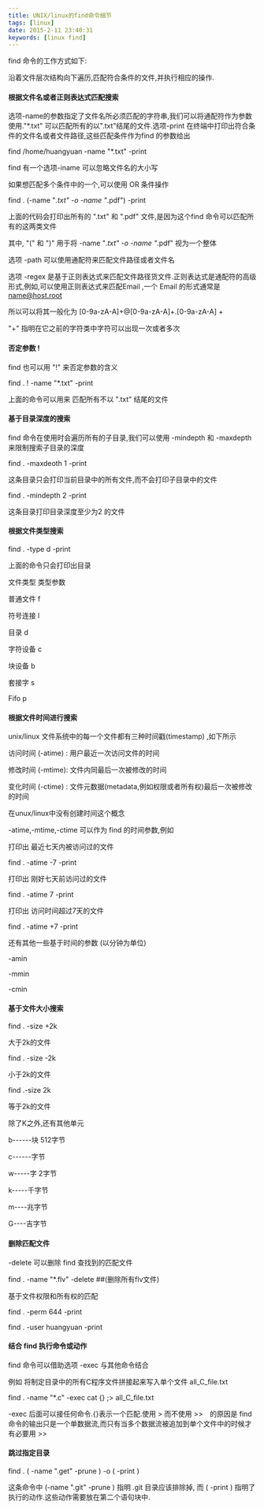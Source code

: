 ```yaml
---
title: UNIX/linux的find命令细节
tags: [linux]
date: 2015-2-11 23:40:31
keywords: [linux find]
---
```


find 命令的工作方式如下:

沿着文件层次结构向下遍历,匹配符合条件的文件,并执行相应的操作.

<!--more-->

#### 根据文件名或者正则表达式匹配搜索

选项-name的参数指定了文件名所必须匹配的字符串,我们可以将通配符作为参数使用."*.txt" 可以匹配所有的以".txt"结尾的文件.选项-print 在终端中打印出符合条件的文件名或者文件路径,这些匹配条件作为find 的参数给出

find /home/huangyuan -name "*.txt" -print

find 有一个选项-iname 可以忽略文件名的大小写

如果想匹配多个条件中的一个,可以使用 OR 条件操作

find . \(-name "*.txt" -o -name "*.pdf"\) -print

上面的代码会打印出所有的 ".txt" 和 ".pdf" 文件,是因为这个find 命令可以匹配所有的这两类文件

其中, "\(" 和 "\)" 用于将 -name "*.txt" -o -name "*.pdf" 视为一个整体

选项 -path 可以使用通配符来匹配文件路径或者文件名

选项 -regex 是基于正则表达式来匹配文件路径货文件.正则表达式是通配符的高级形式,例如,可以使用正则表达式来匹配Email ,一个 Email 的形式通常是 name@host.root

所以可以将其一般化为 [0-9a-zA-A]+@[0-9a-zA-A]+.[0-9a-zA-A] +

 "+" 指明在它之前的字符类中字符可以出现一次或者多次



#### 否定参数 !

find 也可以用 "!" 来否定参数的含义

find . ! -name "*.txt" -print

上面的命令可以用来 匹配所有不以 ".txt" 结尾的文件



#### 基于目录深度的搜索

find 命令在使用时会遍历所有的子目录,我们可以使用 -mindepth 和 -maxdepth 来限制搜索子目录的深度

find . -maxdeoth 1 -print 

这条目录只会打印当前目录中的所有文件,而不会打印子目录中的文件

find . -mindepth 2 -print

这条目录打印目录深度至少为2 的文件



####  根据文件类型搜索

find . -type d -print

上面的命令只会打印出目录

文件类型                类型参数

普通文件                f

符号连接                l

目录                       d

字符设备                c

块设备                    b

套接字                    s

Fifo                        p



#### 根据文件时间进行搜索

unix/linux 文件系统中的每一个文件都有三种时间戳(timestamp) ,如下所示

访问时间 (-atime) : 用户最近一次访问文件的时间

修改时间 (-mtime): 文件内同最后一次被修改的时间

变化时间 (-ctime) : 文件元数据(metadata,例如权限或者所有权)最后一次被修改的时间

在unux/linux中没有创建时间这个概念

-atime,-mtime,-ctime 可以作为 find 的时间参数,例如

打印出 最近七天内被访问过的文件

find . -atime -7 -print

打印出 刚好七天前访问过的文件

find . -atime 7 -print

打印出 访问时间超过7天的文件

find . -atime +7 -print

还有其他一些基于时间的参数 (以分钟为单位)

-amin

-mmin

-cmin

#### 基于文件大小搜索

find . -size +2k

大于2k的文件

find . -size -2k

小于2k的文件

find .-size 2k

等于2k的文件

除了K之外,还有其他单元

b------块  512字节

c------字节

w-----字  2字节

k-----千字节

m----兆字节

G----吉字节

#### 删除匹配文件

-delete 可以删除 find 查找到的匹配文件

find . -name "*.flv" -delete ##(删除所有flv文件)

基于文件权限和所有权的匹配

find . -perm 644 -print

find . -user huangyuan -print

#### 结合 find 执行命令或动作

find 命令可以借助选项 -exec 与其他命令结合

例如  将制定目录中的所有C程序文件拼接起来写入单个文件 all_C_file.txt 

find . -name "*.c" -exec cat {} \;> all_C_file.txt

-exec 后面可以接任何命令.{}表示一个匹配.使用 > 而不使用 >>　的原因是 find 命令的输出只是一个单数据流,而只有当多个数据流被追加到单个文件中的时候才有必要用 >> 

#### 跳过指定目录

find .  \( -name ".get" -prune  \) -o  \( -print \)

这条命令中  \(-name ".git" -prune \) 指明 .git 目录应该排除掉, 而 \( -print \) 指明了执行的动作.这些动作需要放在第二个语句块中.
